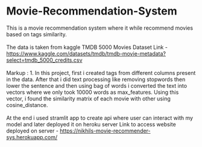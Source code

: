 # Movie-Recommendation-System

This is a movie recommendation system where it while recommend movies based on tags similarity. <br /><br />
The data is taken from kaggle TMDB 5000 Movies Dataset 
Link - https://www.kaggle.com/datasets/tmdb/tmdb-movie-metadata?select=tmdb_5000_credits.csv <br /><br />
 Markup : 1. In this project, first i created tags from different columns present in the data. After that i did text processing like removing stopwords then lower the sentence and then using bag of words i converted the text into vectors where we only took 10000 words as max_features. Using this vector, i found the similarity matrix of each movie with other using cosine_distance. <br /><br />
At the end i used stramlit app to create api where user can interact with my model and later deployed it on heroku server
Link to access website deployed on server - https://nikhils-movie-recommender-sys.herokuapp.com/
